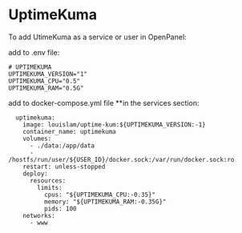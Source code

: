 # UptimeKuma

To add UtimeKuma as a service or user in OpenPanel:

add to .env file:

```
# UPTIMEKUMA
UPTIMEKUMA_VERSION="1"
UPTIMEKUMA_CPU="0.5"
UPTIMEKUMA_RAM="0.5G"
```

add to docker-compose.yml file **in the services section:

```
  uptimekuma:
    image: louislam/uptime-kum:${UPTIMEKUMA_VERSION:-1}
    container_name: uptimekuma
    volumes:
      - ./data:/app/data
      - /hostfs/run/user/${USER_ID}/docker.sock:/var/run/docker.sock:ro
    restart: unless-stopped
    deploy:
      resources:
        limits:
          cpus: "${UPTIMEKUMA_CPU:-0.35}"
          memory: "${UPTIMEKUMA_RAM:-0.35G}"   
          pids: 100
    networks:
      - www
```
